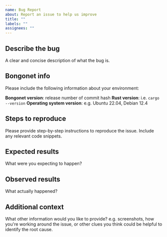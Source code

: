 ```yaml
---
name: Bug Report
about: Report an issue to help us improve
title: ""
labels: ""
assignees: ""
---
```


## Describe the bug

A clear and concise description of what the bug is.

## Bongonet info

Please include the following information about your environment:

**Bongonet version**: release number of commit hash
**Rust version**: i.e. `cargo --version`
**Operating system version**: e.g. Ubuntu 22.04, Debian 12.4

## Steps to reproduce

Please provide step-by-step instructions to reproduce the issue. Include any relevant code
snippets.

## Expected results

What were you expecting to happen?

## Observed results

What actually happened?

## Additional context

What other information would you like to provide? e.g. screenshots, how you're working around the
issue, or other clues you think could be helpful to identify the root cause.
